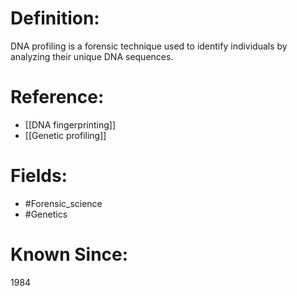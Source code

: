 

# Definition:
DNA profiling is a forensic technique used to identify individuals by analyzing their unique DNA sequences.

# Reference:
- [[DNA fingerprinting]]
- [[Genetic profiling]]

# Fields: 
- #Forensic_science
- #Genetics

# Known Since:
1984

